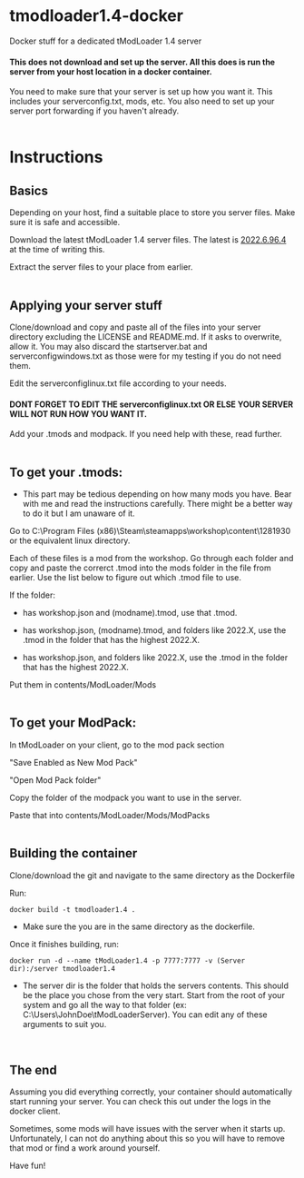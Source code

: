 # tmodloader1.4-docker </br>
Docker stuff for a dedicated tModLoader 1.4 server </br>

#### This does not download and set up the server. All this does is run the server from your host location in a docker container. </br>

You need to make sure that your server is set up how you want it. This includes your serverconfig.txt, mods, etc. You also need to set up your server port forwarding if you haven't already. </br>
</br>

# Instructions </br>
## Basics
Depending on your host, find a suitable place to store you server files. Make sure it is safe and accessible. </br>

Download the latest tModLoader 1.4 server files. The latest is [2022.6.96.4](https://github.com/tModLoader/tModLoader/releases/tag/v2022.06.96.4) at the time of writing this. </br>

Extract the server files to your place from earlier. </br>
</br>

## Applying your server stuff </br>
Clone/download and copy and paste all of the files into your server directory excluding the LICENSE and README.md. If it asks to overwrite, allow it. You may also discard the startserver.bat and serverconfigwindows.txt as those were for my testing if you do not need them. </br>

Edit the serverconfiglinux.txt file according to your needs. </br>
#### DONT FORGET TO EDIT THE serverconfiglinux.txt OR ELSE YOUR SERVER WILL NOT RUN HOW YOU WANT IT. </br>

Add your .tmods and modpack. If you need help with these, read further. </br>
</br>

## To get your .tmods: </br>
 - This part may be tedious depending on how many mods you have. Bear with me and read the instructions carefully. There might be a better way to do it but I am unaware of it. </br>

Go to C:\Program Files (x86)\Steam\steamapps\workshop\content\1281930 or the equivalent linux directory. </br>

Each of these files is a mod from the workshop. Go through each folder and copy and paste the correrct .tmod into the mods folder in the file from earlier. Use the list below to figure out which .tmod file to use. </br>

If the folder: </br>
 - has workshop.json and (modname).tmod, use that .tmod. </br>

 - has workshop.json, (modname).tmod, and folders like 2022.X, use the .tmod in the folder that has the highest 2022.X. </br>

 - has workshop.json, and folders like 2022.X, use the .tmod in the folder that has the highest 2022.X. </br>

Put them in contents/ModLoader/Mods </br>
</br>

## To get your ModPack: </br>
In tModLoader on your client, go to the mod pack section </br>

"Save Enabled as New Mod Pack" </br>

"Open Mod Pack folder" </br>

Copy the folder of the modpack you want to use in the server. </br>

Paste that into contents/ModLoader/Mods/ModPacks </br>
</br>

## Building the container </br>
Clone/download the git and navigate to the same directory as the Dockerfile </br>

Run: </br>
```
docker build -t tmodloader1.4 .
```
 - Make sure the you are in the same directory as the dockerfile. </br>
 
Once it finishes building, run: </br>
```
docker run -d --name tModLoader1.4 -p 7777:7777 -v (Server dir):/server tmodloader1.4
```
 - The server dir is the folder that holds the servers contents. This should be the place you chose from the very start. Start from the root of your system and go all the way to that folder (ex: C:\Users\JohnDoe\tModLoaderServer\). You can edit any of these arguments to suit you. </br>
 </br>
 
## The end
Assuming you did everything correctly, your container should automatically start running your server. You can check this out under the logs in the docker client. </br>

Sometimes, some mods will have issues with the server when it starts up. Unfortunately, I can not do anything about this so you will have to remove that mod or find a work around yourself. </br>

Have fun! </br>
